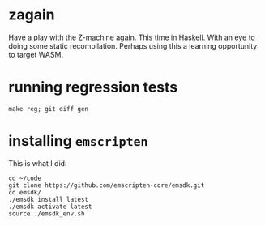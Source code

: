 # zagain

Have a play with the Z-machine again. This time in Haskell. With an eye to doing some static recompilation. Perhaps using this a learning opportunity to target WASM.

# running regression tests
```
make reg; git diff gen
```


# installing `emscripten`

This is what I did:

```
cd ~/code
git clone https://github.com/emscripten-core/emsdk.git
cd emsdk/
./emsdk install latest
./emsdk activate latest
source ./emsdk_env.sh
```
